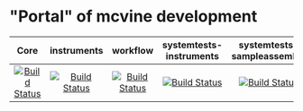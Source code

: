# "Portal" of mcvine development

| Core | instruments | workflow | systemtests-instruments | systemtests-sampleassembly |
| :---: | :---: | :---: | :---: | :---: | 
[![Build Status](https://travis-ci.org/mcvine/mcvine.svg?branch=master)](https://travis-ci.org/mcvine/mcvine) | [![Build Status](https://travis-ci.org/mcvine/instruments.svg?branch=master)](https://travis-ci.org/mcvine/instruments) | [![Build Status](https://travis-ci.org/mcvine/workflow.svg?branch=master)](https://travis-ci.org/mcvine/workflow) |  [![Build Status](http://35.168.96.122:8080/buildStatus/icon?job=systemtests-instruments)](http://35.168.96.122:8080/job/systemtests-instruments/) |  [![Build Status](https://travis-ci.org/mcvine/systemtests-sample-assemblies.svg?branch=master)](https://travis-ci.org/mcvine/systemtests-sample-assemblies) |
